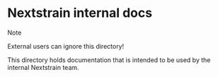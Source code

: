 # Nextstrain internal docs

> [!NOTE]
> External users can ignore this directory!

This directory holds documentation that is intended to be used by the internal Nextstrain team.
